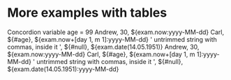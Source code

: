 # More examples with tables

<div>
    <e:summary/>
    <e:example name="Using of vars and EL">
        <e:given print="true">
            <span>Concordion variable age = <span c:set="#age">99</span></span>    
            <e:db-set table="PERSON" cols="NAME, AGE, BIRTHDAY">
                <row>Andrew,     30, ${exam.now:yyyy-MM-dd}</row>
                <row>Carl,  ${#age}, ${exam.now+[day 1, m 1]:yyyy-MM-dd}</row>
                <row>' untrimmed string with commas, inside it ', ${#null}, ${exam.date(14.05.1951)}</row>
            </e:db-set>
        </e:given>
        <e:then print="true">
            <e:db-check table="PERSON" cols="NAME, AGE, BIRTHDAY">
                <row>Andrew,     30, ${exam.now:yyyy-MM-dd}</row>
                <row>Carl,  ${#age}, ${exam.now+[day 1, m 1]:yyyy-MM-dd}</row>
                <row>' untrimmed string with commas, inside it ', ${#null}, ${exam.date(14.05.1951):yyyy-MM-dd}</row>
            </e:db-check>
        </e:then>
    </e:example>
</div>